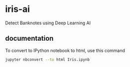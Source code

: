 # iris-ai
Detect Banknotes using Deep Learning AI


## documentation

To convert to IPython notebook to html, use this command
```sh
jupyter nbconvert --to html Iris.ipynb
```
